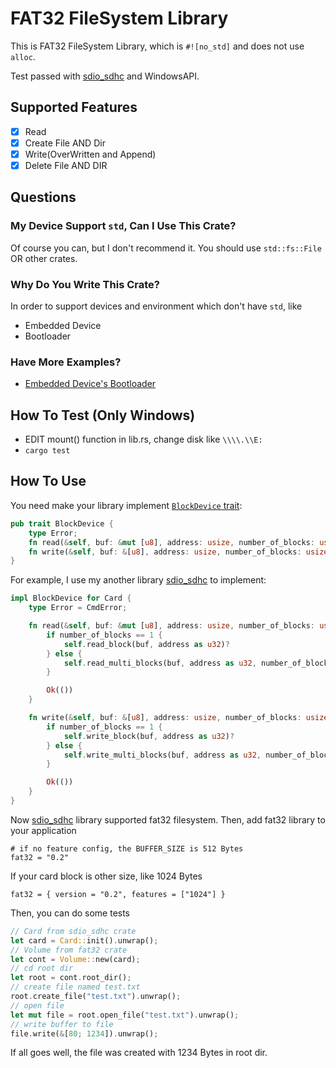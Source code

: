 # FAT32 FileSystem Library

This is FAT32 FileSystem Library, which is `#![no_std]` and does not use `alloc`.
 
Test passed with [sdio_sdhc](https://github.com/play-stm32/sdio_sdhc) and WindowsAPI. 

## Supported Features
- [x] Read
- [x] Create File AND Dir
- [x] Write(OverWritten and Append)
- [x] Delete File AND DIR

## Questions
### My Device Support `std`, Can I Use This Crate?
Of course you can, but I don't recommend it. You should use `std::fs::File` OR other crates.

### Why Do You Write This Crate?
In order to support devices and environment which don't have `std`, like
* Embedded Device
* Bootloader

### Have More Examples?
* [Embedded Device's Bootloader](https://github.com/play-stm32/bootloader)

## How To Test (Only Windows)
* EDIT mount() function in lib.rs, change disk like `\\\\.\\E:`
* `cargo test`

## How To Use
You need make your library implement [`BlockDevice` trait](https://github.com/Spxg/block_device):

```rust
pub trait BlockDevice {
    type Error;
    fn read(&self, buf: &mut [u8], address: usize, number_of_blocks: usize) -> Result<(), Self::Error>;
    fn write(&self, buf: &[u8], address: usize, number_of_blocks: usize) -> Result<(), Self::Error>;
}
```

For example, I use my another library [sdio_sdhc](https://github.com/play-stm32/sdio_sdhc) to implement:

```rust
impl BlockDevice for Card {
    type Error = CmdError;

    fn read(&self, buf: &mut [u8], address: usize, number_of_blocks: usize) -> Result<(), Self::Error> {
        if number_of_blocks == 1 {
            self.read_block(buf, address as u32)?
        } else {
            self.read_multi_blocks(buf, address as u32, number_of_blocks as u32)?
        }

        Ok(())
    }

    fn write(&self, buf: &[u8], address: usize, number_of_blocks: usize) -> Result<(), Self::Error> {
        if number_of_blocks == 1 {
            self.write_block(buf, address as u32)?
        } else {
            self.write_multi_blocks(buf, address as u32, number_of_blocks as u32)?
        }

        Ok(())
    }
}
```

Now [sdio_sdhc](https://github.com/play-stm32/sdio_sdhc) library supported fat32 filesystem. 
Then, add fat32 library to your application

```
# if no feature config, the BUFFER_SIZE is 512 Bytes
fat32 = "0.2"
```

If your card block is other size, like 1024 Bytes

```
fat32 = { version = "0.2", features = ["1024"] }
```

Then, you can do some tests

```rust
// Card from sdio_sdhc crate
let card = Card::init().unwrap();
// Volume from fat32 crate
let cont = Volume::new(card);
// cd root dir
let root = cont.root_dir();
// create file named test.txt
root.create_file("test.txt").unwrap();
// open file
let mut file = root.open_file("test.txt").unwrap();
// write buffer to file
file.write(&[80; 1234]).unwrap();
```

If all goes well, the file was created with 1234 Bytes in root dir.